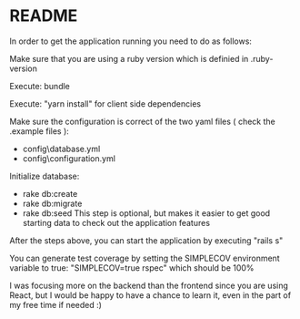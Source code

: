 # README

In order to get the application running you need to do as follows:

Make sure that you are using a ruby version which is definied in .ruby-version

Execute: bundle

Execute: "yarn install" for client side dependencies

Make sure the configuration is correct of the two yaml files ( check the .example files ):
  * config\database.yml
  * config\configuration.yml

Initialize database:
  * rake db:create
  * rake db:migrate
  * rake db:seed This step is optional, but makes it easier to get good starting data to check out the application features

After the steps above, you can start the application by executing "rails s"

You can generate test coverage by setting the SIMPLECOV environment variable to true: "SIMPLECOV=true rspec" which should be 100%

I was focusing more on the backend than the frontend since you are using React, but I would be happy to have a chance to learn it, even in the part of my free time if needed :)
